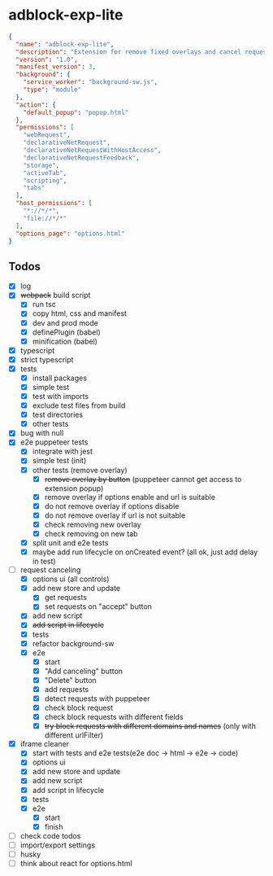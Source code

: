 # adblock-exp-lite

```json
{
  "name": "adblock-exp-lite",
  "description": "Extension for remove fixed overlays and cancel requests",
  "version": "1.0",
  "manifest_version": 3,
  "background": {
    "service_worker": "background-sw.js",
    "type": "module"
  },
  "action": {
    "default_popup": "popup.html"
  },
  "permissions": [
    "webRequest",
    "declarativeNetRequest",
    "declarativeNetRequestWithHostAccess",
    "declarativeNetRequestFeedback",
    "storage",
    "activeTab",
    "scripting",
    "tabs"
  ],
  "host_permissions": [
    "*://*/*",
    "file://*/*"
  ],
  "options_page": "options.html"
}

```

## Todos
- [x] log
- [x] ~~webpack~~ build script
  - [x] run tsc 
  - [x] copy html, css and manifest
  - [x] dev and prod mode
  - [x] definePlugin (babel)
  - [x] minification (babel)
- [x] typescript
- [x] strict typescript
- [x] tests
  - [x] install packages
  - [x] simple test
  - [x] test with imports
  - [x] exclude test files from build
  - [x] test directories
  - [x] other tests
- [x] bug with null
- [x] e2e puppeteer tests
  - [x] integrate with jest
  - [x] simple test (init)
  - [x] other tests (remove overlay)
    - [x] ~~remove overlay by button~~ (puppeteer cannot get access to extension popup)
    - [x] remove overlay if options enable and url is suitable
    - [x] do not remove overlay if options disable
    - [x] do not remove overlay if url is not suitable
    - [x] check removing new overlay
    - [x] check removing on new tab
  - [x] split unit and e2e tests
  - [x] maybe add run lifecycle on onCreated event? (all ok, just add delay in test)
- [ ] request canceling
  - [x] options ui (all controls)
  - [x] add new store and update
    - [x] get requests
    - [x] set requests on "accept" button
  - [x] add new script
  - [x] ~~add script in lifecycle~~
  - [x] tests
  - [x] refactor background-sw
  - [x] e2e
      - [x] start
      - [x] "Add canceling" button
      - [x] "Delete" button
      - [x] add requests
      - [x] detect requests with puppeteer
      - [x] check block request
      - [x] check block requests with different fields
      - [x] ~~try block requests with different domains and names~~ (only with different urlFilter)
- [x] iframe cleaner
  - [x] start with tests and e2e tests(e2e doc -> html -> e2e -> code) 
  - [x] options ui
  - [x] add new store and update
  - [x] add new script
  - [x] add script in lifecycle
  - [x] tests
  - [x] e2e
    - [x] start
    - [x] finish
- [ ] check code todos
- [ ] import/export settings 
- [ ] husky
- [ ] think about react for options.html

